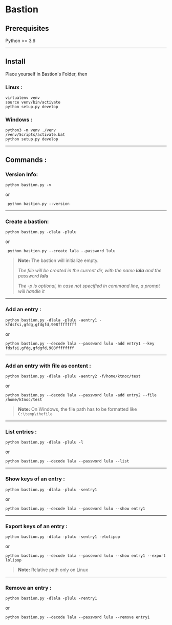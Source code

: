 # Bastion

## Prerequisites

Python >= 3.6

---

## Install

Place yourself in Bastion's Folder, then

### Linux :
    virtualenv venv
    source venv/bin/activate
    python setup.py develop

### Windows :
    python3 -m venv ./venv
    /venv/Scripts/activate.bat
    python setup.py develop

---

## Commands : 

### Version Info:

    python bastion.py -v
or

     python bastion.py --version

---

### Create a bastion: 

    python bastion.py -clala -plulu
or

     python bastion.py --create lala --password lulu

> **Note:** 
> The bastion will initialize empty.
> 
> *The file will be created in the current dir, with the name **lala** and the password **lulu***
> 
> *The -p is optional, in case not specified in command line, a prompt will handle it*

---

### Add an entry : 

    python bastion.py -dlala -plulu -aentry1 -kfdsfsi,gfdg,gfdgfd,908ffffffff

or 

    python bastion.py --decode lala --password lulu -add entry1 --key fdsfsi,gfdg,gfdgfd,908ffffffff


---

### Add an entry with file as content :

    python bastion.py -dlala -plulu -aentry2 -f/home/ktnoc/test

or

    python bastion.py --decode lala --password lulu -add entry2 --file /home/ktnoc/test

> **Note:** On Windows, the file path has to be formatted like `C:\temp\thefile`

---

### List entries : 

    python bastion.py -dlala -plulu -l

or 

    python bastion.py --decode lala --password lulu --list

---

### Show keys of an entry : 

    python bastion.py -dlala -plulu -sentry1

or 

    python bastion.py --decode lala --password lulu --show entry1

---

### Export keys of an entry :

    python bastion.py -dlala -plulu -sentry1 -elolipop

or

    python bastion.py --decode lala --password lulu --show entry1 --export lolipop

> **Note:** Relative path only on Linux

---

### Remove an entry : 

    python bastion.py -dlala -plulu -rentry1

or 

    python bastion.py --decode lala --password lulu --remove entry1